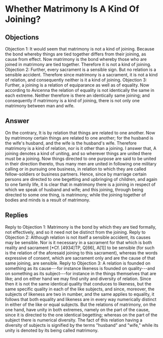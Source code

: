 # Whether Matrimony Is A Kind Of Joining?
## Objections
Objection 1: It would seem that matrimony is not a kind of joining. Because the bond whereby things are tied together differs from their joining, as cause from effect. Now matrimony is the bond whereby those who are joined in matrimony are tied together. Therefore it is not a kind of joining.
Objection 2: Further, every sacrament is a sensible sign. But no relation is a sensible accident. Therefore since matrimony is a sacrament, it is not a kind of relation, and consequently neither is it a kind of joining.
Objection 3: Further, a joining is a relation of equiparance as well as of equality. Now according to Avicenna the relation of equality is not identically the same in each extreme. Neither therefore is there an identically same joining; and consequently if matrimony is a kind of joining, there is not only one matrimony between man and wife.
## Answer
On the contrary, It is by relation that things are related to one another. Now by matrimony certain things are related to one another; for the husband is the wife's husband, and the wife is the husband's wife. Therefore matrimony is a kind of relation, nor is it other than a joining.
I answer that, A joining denotes a kind of uniting, and so wherever things are united there must be a joining. Now things directed to one purpose are said to be united in their direction thereto, thus many men are united in following one military calling or in pursuing one business, in relation to which they are called fellow-soldiers or business partners. Hence, since by marriage certain persons are directed to one begetting and upbringing of children, and again to one family life, it is clear that in matrimony there is a joining in respect of which we speak of husband and wife; and this joining, through being directed to some one thing, is matrimony; while the joining together of bodies and minds is a result of matrimony.
## Replies
Reply to Objection 1: Matrimony is the bond by which they are tied formally, not effectively, and so it need not be distinct from the joining.
Reply to Objection 2: Although relation is not itself a sensible accident, its causes may be sensible. Nor is it necessary in a sacrament for that which is both reality and sacrament [*Cf. [4934]TP, Q[66], A[1]] to be sensible (for such is the relation of the aforesaid joining to this sacrament), whereas the words expressive of consent, which are sacrament only and are the cause of that same joining, are sensible.
Reply to Objection 3: A relation is founded on something as its cause---for instance likeness is founded on quality---and on something as its subject---for instance in the things themselves that are like; and on either hand we may find unity and diversity of relation. Since then it is not the same identical quality that conduces to likeness, but the same specific quality in each of the like subjects, and since, moreover, the subjects of likeness are two in number, and the same applies to equality, it follows that both equality and likeness are in every way numerically distinct in either of the like or equal subjects. But the relations of matrimony, on the one hand, have unity in both extremes, namely on the part of the cause, since it is directed to the one identical begetting; whereas on the part of the subject there is numerical diversity. The fact of this relation having a diversity of subjects is signified by the terms "husband" and "wife," while its unity is denoted by its being called matrimony.